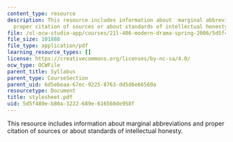 ```yaml
---
content_type: resource
description: This resource includes information about  marginal abbreviations and
  proper citation of sources or about standards of intellectual honesty.
file: /ol-ocw-studio-app/courses/21l-486-modern-drama-spring-2006/5d5f480eb80a3222689e616560de958f_stylesheet.pdf
file_size: 101888
file_type: application/pdf
learning_resource_types: []
license: https://creativecommons.org/licenses/by-nc-sa/4.0/
ocw_type: OCWFile
parent_title: Syllabus
parent_type: CourseSection
parent_uid: 6d5ebeaa-67ec-9225-8763-dd5d6e66569a
resourcetype: Document
title: stylesheet.pdf
uid: 5d5f480e-b80a-3222-689e-616560de958f
---
```

This resource includes information about  marginal abbreviations and proper citation of sources or about standards of intellectual honesty.